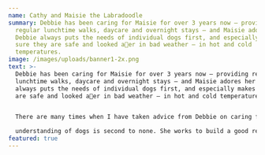 ```yaml
---
name: Cathy and Maisie the Labradoodle
summary: Debbie has been caring for Maisie for over 3 years now – providing
  regular lunchtime walks, daycare and overnight stays – and Maisie adores her!
  Debbie always puts the needs of individual dogs first, and especially makes
  sure they are safe and looked a􀈅er in bad weather – in hot and cold
  temperatures.
image: /images/uploads/banner1-2x.png
text: >-
  Debbie has been caring for Maisie for over 3 years now – providing regular
  lunchtime walks, daycare and overnight stays – and Maisie adores her! Debbie
  always puts the needs of individual dogs first, and especially makes sure they
  are safe and looked a􀈅er in bad weather – in hot and cold temperatures.


  There are many times when I have taken advice from Debbie on caring for my dog – her knowledge and

  understanding of dogs is second to none. She works to build a good relationship with each of the dogs in her care and they clearly respond to that. A lovely lady – I thoroughly recommend Debbie to anyone looking to trust someone with their dog.
featured: true
---
```

